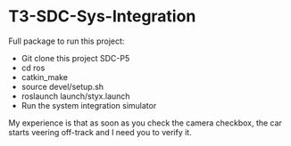# T3-SDC-Sys-Integration
Full package 
to run this project: 
  - Git clone this project SDC-P5
  - cd ros
  - catkin_make
  - source devel/setup.sh
  - roslaunch launch/styx.launch
  - Run the system integration simulator 
  
  My experience is that as soon as you check the camera checkbox, the car starts veering off-track and I need you to verify it.
 
